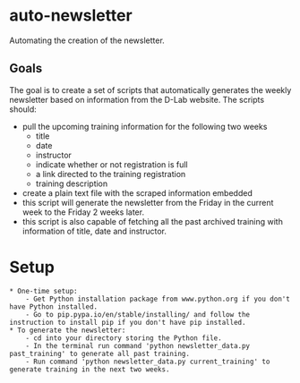 # auto-newsletter
Automating the creation of the newsletter.

## Goals
The goal is to create a set of scripts that automatically generates the weekly newsletter based on information from the D-Lab website. The scripts should:
* pull the upcoming training information for the following two weeks
    - title
    - date
    - instructor
    - indicate whether or not registration is full
    - a link directed to the training registration
    - training description
* create a plain text file with the scraped information embedded
* this script will generate the newsletter from the Friday in the current week to the Friday 2 weeks later.
* this script is also capable of fetching all the past archived training with information of title, date and instructor.

# Setup
    * One-time setup:
        - Get Python installation package from www.python.org if you don't have Python installed.
        - Go to pip.pypa.io/en/stable/installing/ and follow the instruction to install pip if you don't have pip installed.
    * To generate the newsletter:
        - cd into your directory storing the Python file.
        - In the terminal run command 'python newsletter_data.py past_training' to generate all past training.
        - Run command 'python newsletter_data.py current_training' to generate training in the next two weeks.
